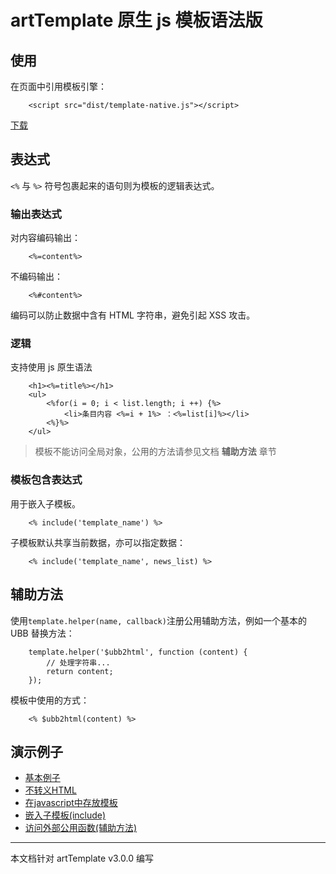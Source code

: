 # artTemplate 原生 js 模板语法版

## 使用

在页面中引用模板引擎：
```
    <script src="dist/template-native.js"></script>
```    
[下载](https://raw.github.com/aui/artTemplate/master/dist/template-native.js)

## 表达式

``<%`` 与 ``%>`` 符号包裹起来的语句则为模板的逻辑表达式。

### 输出表达式

对内容编码输出：
```
    <%=content%>
```
不编码输出：
```
    <%#content%>
```
编码可以防止数据中含有 HTML 字符串，避免引起 XSS 攻击。

### 逻辑

支持使用 js 原生语法
```
	<h1><%=title%></h1>
	<ul>
    	<%for(i = 0; i < list.length; i ++) {%>
        	<li>条目内容 <%=i + 1%> ：<%=list[i]%></li>
    	<%}%>
	</ul>
```
> 模板不能访问全局对象，公用的方法请参见文档 **辅助方法** 章节

### 模板包含表达式

用于嵌入子模板。
```
    <% include('template_name') %>
```
子模板默认共享当前数据，亦可以指定数据：
```
    <% include('template_name', news_list) %>
```
## 辅助方法

使用``template.helper(name, callback)``注册公用辅助方法，例如一个基本的 UBB 替换方法：
```
    template.helper('$ubb2html', function (content) {
        // 处理字符串...
        return content;
    });
```
模板中使用的方式：
```
    <% $ubb2html(content) %>
```
##	演示例子

*	[基本例子](http://aui.github.io/artTemplate/demo/template-native/basic.html)
*	[不转义HTML](http://aui.github.io/artTemplate/demo/template-native/no-escape.html)
*	[在javascript中存放模板](http://aui.github.io/artTemplate/demo/template-native/compile.html)
*	[嵌入子模板(include)](http://aui.github.io/artTemplate/demo/template-native/include.html)
*	[访问外部公用函数(辅助方法)](http://aui.github.io/artTemplate/demo/template-native/helper.html)

----------------------------------------------

本文档针对 artTemplate v3.0.0 编写
